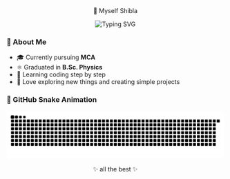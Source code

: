<div align="center">
🌸 Myself Shibla
  
<p><img src="https://readme-typing-svg.demolab.com?font=Fira+Code&pause=1000&color=FF69B4&center=true&vCenter=true&width=435&lines=MCA+Student+%26+B.Sc.+Physics+Graduate;MCA+Student+%26+B.Sc.+Physics+Graduate;" alt="Typing SVG" /></p>
</div>

### 💫 About Me
- 🎓 Currently pursuing **MCA**  
- ⚛️ Graduated in **B.Sc. Physics**  
- 🌱 Learning coding step by step  
- 💖 Love exploring new things and creating simple projects  

### 🐍 GitHub Snake Animation
![snake ](https://github.com/shiblaaah/shiblaaah/blob/output/github-snake-dark.svg)

<div align="center">
✨ all the best ✨  
</div>
